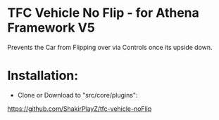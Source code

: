 # TFC Vehicle No Flip - for Athena Framework V5

Prevents the Car from Flipping over via Controls once its upside down.

# Installation:

-   Clone or Download to "src/core/plugins":

https://github.com/ShakirPlayZ/tfc-vehicle-noFlip
